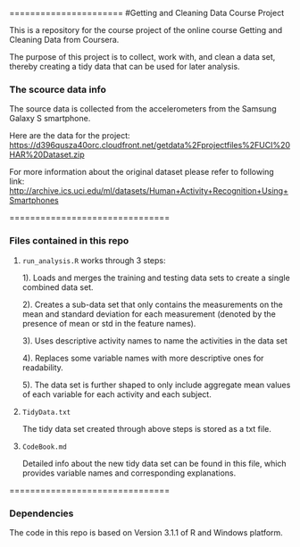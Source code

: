 ======================
#Getting and Cleaning Data Course Project


This is a repository for the course project of the online course Getting and Cleaning Data from Coursera.

The purpose of this project is to collect, work with, and clean a data set, thereby creating a tidy data that can be used for later analysis.


### The scource data info

The source data is collected from the accelerometers from the Samsung Galaxy S smartphone.

Here are the data for the project: 
<https://d396qusza40orc.cloudfront.net/getdata%2Fprojectfiles%2FUCI%20HAR%20Dataset.zip>

For more information about the original dataset please refer to following link:
<http://archive.ics.uci.edu/ml/datasets/Human+Activity+Recognition+Using+Smartphones>


===============================

### Files contained in this repo

1. `run_analysis.R` works through 3 steps:

    1). Loads and merges the training and testing data sets to create a single combined data set.
    
    2). Creates a sub-data set that only contains the measurements on the mean and standard deviation for each measurement (denoted by the presence of mean or std in the feature names).

    3). Uses descriptive activity names to name the activities in the data set

    4). Replaces some variable names with more descriptive ones for readability.

    5). The data set is further shaped to only include aggregate mean values of each variable for each activity and each subject.


2. `TidyData.txt`

	The tidy data set created through above steps is stored as a txt file.

3. `CodeBook.md`

	Detailed info about the new tidy data set can be found in this file, which provides variable names and corresponding explanations.


===============================
### Dependencies
The code in this repo is based on Version 3.1.1 of R and  Windows platform.
